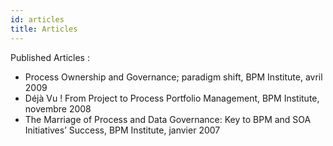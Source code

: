 ```yaml
---
id: articles
title: Articles
---
```


Published Articles :

- Process Ownership and Governance; paradigm shift, BPM Institute, avril 2009
- Déjà Vu ! From Project to Process Portfolio Management, BPM Institute, novembre 2008
- The Marriage of Process and Data Governance: Key to BPM and SOA Initiatives’ Success, BPM Institute, janvier 2007
